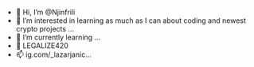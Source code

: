 - 👋 Hi, I’m @Njinfrili
- 👀 I’m interested in learning as much as I can about coding and newest crypto projects ...
- 🌱 I’m currently learning ...
- 💞️ LEGALIZE420
- 📫 ig.com/_lazarjanic...

<!---
Njinfrili/Njinfrili is a ✨ special ✨ repository because its `README.md` (this file) appears on your GitHub profile.
You can click the Preview link to take a look at your changes.
--->
